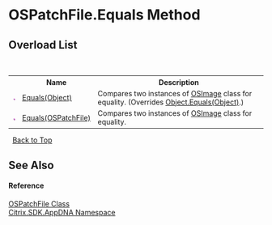 # OSPatchFile.Equals Method 
 


## Overload List
&nbsp;<table><tr><th></th><th>Name</th><th>Description</th></tr><tr><td>![Public method](media/pubmethod.gif "Public method")</td><td><a href="M_Citrix_SDK_AppDNA_OSPatchFile_Equals_1">Equals(Object)</a></td><td>
Compares two instances of <a href="T_Citrix_SDK_AppDNA_OSImage">OSImage</a> class for equality.
 (Overrides <a href="http://msdn2.microsoft.com/en-us/library/bsc2ak47" target="_blank">Object.Equals(Object)</a>.)</td></tr><tr><td>![Public method](media/pubmethod.gif "Public method")</td><td><a href="M_Citrix_SDK_AppDNA_OSPatchFile_Equals">Equals(OSPatchFile)</a></td><td>
Compares two instances of <a href="T_Citrix_SDK_AppDNA_OSImage">OSImage</a> class for equality.</td></tr></table>&nbsp;
<a href="#ospatchfile.equals-method">Back to Top</a>

## See Also


#### Reference
<a href="T_Citrix_SDK_AppDNA_OSPatchFile">OSPatchFile Class</a><br /><a href="N_Citrix_SDK_AppDNA">Citrix.SDK.AppDNA Namespace</a><br />